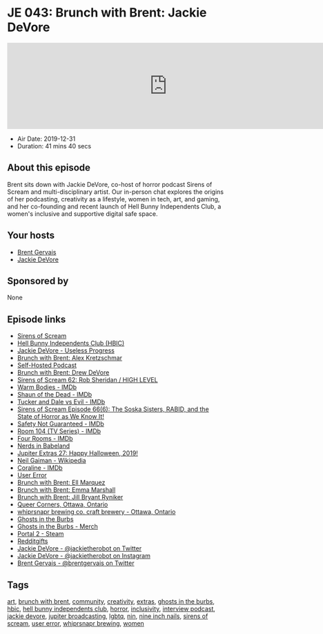 # JE 043: Brunch with Brent: Jackie DeVore

<iframe src="https://player.fireside.fm/v2/WTrMvATU+uCiAQxIQ?theme=dark" width="740" height="200" frameborder="0" scrolling="no"></iframe>

* Air Date: 2019-12-31
* Duration: 41 mins 40 secs

## About this episode

Brent sits down with Jackie DeVore, co-host of horror podcast Sirens of Scream and multi-disciplinary artist. Our in-person chat explores the origins of her podcasting, creativity as a lifestyle, women in tech, art, and gaming, and her co-founding and recent launch of Hell Bunny Independents Club, a women's inclusive and supportive digital safe space.

## Your hosts
* [Brent Gervais](https://extras.show/hosts/brent)
* [Jackie DeVore](https://extras.show/guests/jackiebot)

## Sponsored by

None



## Episode links

  * [Sirens of Scream](http://sirensofscream.com/ "Sirens of Scream")
  * [Hell Bunny Independents Club (HBIC)](http://hellbunnyindependents.club "Hell Bunny Independents Club \(HBIC\)")
  * [Jackie DeVore - Useless Progress](https://uselessprogress.com/ "Jackie DeVore - Useless Progress")
  * [Brunch with Brent: Alex Kretzschmar](https://extras.show/7 "Brunch with Brent: Alex Kretzschmar")
  * [Self-Hosted Podcast](https://selfhosted.show/ "Self-Hosted Podcast")
  * [Brunch with Brent: Drew DeVore](https://extras.show/10 "Brunch with Brent: Drew DeVore")
  * [Sirens of Scream 62: Rob Sheridan / HIGH LEVEL](https://sirensofscream.simplecast.fm/highlevel "Sirens of Scream 62: Rob Sheridan / HIGH LEVEL")
  * [Warm Bodies - IMDb](https://www.imdb.com/title/tt1588173/ "Warm Bodies - IMDb")
  * [Shaun of the Dead - IMDb](https://www.imdb.com/title/tt0365748/ "Shaun of the Dead - IMDb")
  * [Tucker and Dale vs Evil - IMDb](https://www.imdb.com/title/tt1465522/ "Tucker and Dale vs Evil - IMDb")
  * [Sirens of Scream Episode 66(6): The Soska Sisters, RABID, and the State of Horror as We Know It!](https://sirensofscream.simplecast.fm/twistedtwins "Sirens of Scream Episode 66\(6\): The Soska Sisters, RABID, and the State of Horror as We Know It!")
  * [Safety Not Guaranteed - IMDb](https://www.imdb.com/title/tt1862079/ "Safety Not Guaranteed - IMDb")
  * [Room 104 (TV Series) - IMDb](https://www.imdb.com/title/tt6064882/ "Room 104 \(TV Series\) - IMDb")
  * [Four Rooms - IMDb](https://www.imdb.com/title/tt0113101/ "Four Rooms - IMDb")
  * [Nerds in Babeland](http://nerdsinbabeland.com/ "Nerds in Babeland")
  * [Jupiter Extras 27: Happy Halloween, 2019!](https://extras.show/27 "Jupiter Extras 27: Happy Halloween, 2019!")
  * [Neil Gaiman - Wikipedia](https://en.wikipedia.org/wiki/Neil_Gaiman "Neil Gaiman - Wikipedia")
  * [Coraline - IMDb](https://www.imdb.com/title/tt0327597/ "Coraline - IMDb")
  * [User Error](https://error.show/ "User Error")
  * [Brunch with Brent: Ell Marquez](https://extras.show/15 "Brunch with Brent: Ell Marquez")
  * [Brunch with Brent: Emma Marshall](https://extras.show/33 "Brunch with Brent: Emma Marshall")
  * [Brunch with Brent: Jill Bryant Ryniker](https://extras.show/31 "Brunch with Brent: Jill Bryant Ryniker")
  * [Queer Corners, Ottawa, Ontario](https://www.facebook.com/queercorners/ "Queer Corners, Ottawa, Ontario")
  * [whiprsnapr brewing co. craft brewery - Ottawa, Ontario](https://whiprsnaprbrewingco.com/ "whiprsnapr brewing co. craft brewery - Ottawa, Ontario")
  * [Ghosts in the Burbs](https://www.ghostsintheburbs.com/ "Ghosts in the Burbs")
  * [Ghosts in the Burbs - Merch](https://www.ghostsintheburbs.com/services-3 "Ghosts in the Burbs - Merch")
  * [Portal 2 - Steam](https://store.steampowered.com/app/620/Portal_2/ "Portal 2 - Steam")
  * [Redditgifts](https://www.redditgifts.com/ "Redditgifts")
  * [Jackie DeVore - @jackietherobot on Twitter](https://twitter.com/jackietherobot "Jackie DeVore - @jackietherobot on Twitter")
  * [Jackie DeVore - @jackietherobot on Instagram](https://www.instagram.com/jackietherobot/ "Jackie DeVore - @jackietherobot on Instagram")
  * [Brent Gervais - @brentgervais on Twitter](https://twitter.com/brentgervais "Brent Gervais - @brentgervais on Twitter")



## Tags

[art](https://extras.show/tags/art), [brunch with brent](https://extras.show/tags/brunch%20with%20brent), [community](https://extras.show/tags/community), [creativity](https://extras.show/tags/creativity), [extras](https://extras.show/tags/extras), [ghosts in the burbs](https://extras.show/tags/ghosts%20in%20the%20burbs), [hbic](https://extras.show/tags/hbic), [hell bunny independents club](https://extras.show/tags/hell%20bunny%20independents%20club), [horror](https://extras.show/tags/horror), [inclusivity](https://extras.show/tags/inclusivity), [interview podcast](https://extras.show/tags/interview%20podcast), [jackie devore](https://extras.show/tags/jackie%20devore), [jupiter broadcasting](https://extras.show/tags/jupiter%20broadcasting), [lgbtq](https://extras.show/tags/lgbtq), [nin](https://extras.show/tags/nin), [nine inch nails](https://extras.show/tags/nine%20inch%20nails), [sirens of scream](https://extras.show/tags/sirens%20of%20scream), [user error](https://extras.show/tags/user%20error), [whiprsnapr brewing](https://extras.show/tags/whiprsnapr%20brewing), [women](https://extras.show/tags/women)